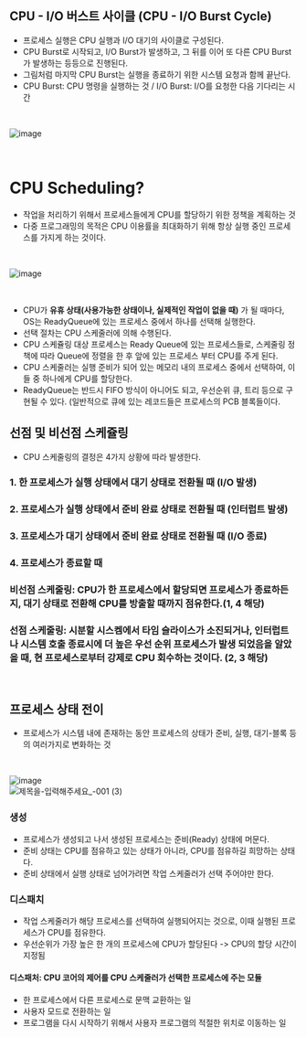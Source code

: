 
## CPU - I/O 버스트 사이클 (CPU - I/O Burst Cycle)
- 프로세스 실행은 CPU 실행과 I/O 대기의 사이클로 구성된다.
- CPU Burst로 시작되고, I/O Burst가 발생하고, 그 뒤를 이어 또 다른 CPU Burst가 발생하는 등등으로 진행된다.
- 그림처럼 마지막 CPU Burst는 실행을 종료하기 위한 시스템 요청과 함께 끝난다. 
- CPU Burst: CPU 명령을 실행하는 것 / I/O Burst: I/O를 요청한 다음 기다리는 시간
</br>

![image](https://user-images.githubusercontent.com/58407737/233099414-8abe5b09-f694-45e7-a209-d60d35728d00.png)

</br>

# CPU Scheduling?
- 작업을 처리하기 위해서 프로세스들에게 CPU를 할당하기 위한 정책을 계획하는 것
- 다중 프로그래밍의 목적은 CPU 이용률을 최대화하기 위해 항상 실행 중인 프로세스를 가지게 하는 것이다.

</br>

![image](https://user-images.githubusercontent.com/58407737/233099926-8f07c3f3-2838-4549-97e4-fd81694af31d.png)

</br>

- CPU가 **유휴 상태(사용가능한 상태이나, 실제적인 작업이 없을 때)** 가 될 때마다, OS는 ReadyQueue에 있는 프로세스 중에서 하나를 선택해 실행한다.
- 선택 절차는 CPU 스케줄러에 의해 수행된다. 
- CPU 스케쥴링 대상 프로세스는 Ready Queue에 있는 프로세스들로, 스케줄링 정책에 따라 Queue에 정렬을 한 후 앞에 있는 프로세스 부터 CPU를 주게 된다. 
- CPU 스케줄러는 실행 준비가 되어 있는 메모리 내의 프로세스 중에서 선택하여, 이들 중 하나에게 CPU를 할당한다.
- ReadyQueue는 반드시 FIFO 방식이 아니어도 되고, 우선순위 큐, 트리 등으로 구현될 수 있다. (일반적으로 큐에 있는 레코드들은 프로세스의 PCB 블록들이다.

 
## 선점 및 비선점 스케쥴링
-  CPU 스케줄링의 결정은 4가지 상황에 따라 발생한다.
### 1. 한 프로세스가 실행 상태에서 대기 상태로 전환될 때 (I/O 발생)
### 2. 프로세스가 실행 상태에서 준비 완료 상태로 전환될 때 (인터럽트 발생)
### 3. 프로세스가 대기 상태에서 준비 완료 상태로 전환될 때 (I/O 종료)
### 4. 프로세스가 종료할 때

### 비선점 스케줄링: CPU가 한 프로세스에서 할당되면 프로세스가 종료하든지, 대기 상태로 전환해 CPU를 방출할 때까지 점유한다.(1, 4 해당)

### 선점 스케줄링: 시분할 시스켐에서 타임 슬라이스가 소진되거나, 인터럽트나 시스템 호출 종료시에 더 높은 우선 순위 프로세스가 발생 되었음을 알았을 때, 현 프로세스로부터 강제로 CPU 회수하는 것이다. (2, 3 해당)

</br>

## 프로세스 상태 전이
- 프로세스가 시스템 내에 존재하는 동안 프로세스의 상태가 준비, 실행, 대기-블록 등의 여러가지로 변화하는 것 
</br>

![image](https://user-images.githubusercontent.com/58407737/233103294-cf3279ca-0f2c-418e-80b1-31874ccfe6e1.png) </br>
![제목을-입력해주세요_-001 (3)](https://user-images.githubusercontent.com/58407737/233117178-93eb2fcd-1025-4050-9ac0-0603776a637d.png)

### 생성
- 프로세스가 생성되고 나서 생성된 프로세스는 준비(Ready) 상태에 머문다.
- 준비 상태는 CPU를 점유하고 있는 상태가 아니라, CPU를 점유하길 희망하는 상태다.
- 준비 상태에서 실행 상태로 넘어가려면 작업 스케줄러가 선택 주어야만 한다.

### 디스패치
- 작업 스케줄러가 해당 프로세스를 선택하여 실행되어지는 것으로, 이때 실행된 프로세스가 CPU를 점유한다.
- 우선순위가 가장 높은 한 개의 프로세스에 CPU가 할당된다 -> CPU의 할당 시간이 지정됨
#### 디스패처: CPU 코어의 제어를 CPU 스케줄러가 선택한 프로세스에 주는 모듈
- 한 프로세스에서 다른 프로세스로 문맥 교환하는 일
- 사용자 모드로 전환하는 일
- 프로그램을 다시 시작하기 위해서 사용자 프로그램의 적절한 위치로 이동하는 일
